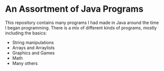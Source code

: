 # An Assortment of Java Programs

This repository contains many programs I had made in Java around the time I began programming.
There is a mix of different kinds of programs, mostly including the basics:

* String manipulations
* Arrays and Arraylists
* Graphics and Games
* Math
* Many others
